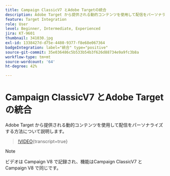 ```yaml
---
title: Campaign ClassicV7 とAdobe Targetの統合
description: Adobe Target から提供される動的コンテンツを使用して配信をパーソナライズする方法について説明します。
feature: Target Integration
role: User
level: Beginner, Intermediate, Experienced
jira: KT-9601
thumbnail: 341030.jpg
exl-id: 1338427d-d75e-4480-9377-f8e68e067364
badgeIntegration: label="統合" type="positive"
source-git-commit: 35e036486c5b533b54b3f626d88734e9a9fc3b8a
workflow-type: tm+mt
source-wordcount: '64'
ht-degree: 42%

---
```


# Campaign ClassicV7 とAdobe Targetの統合

Adobe Target から提供される動的コンテンツを使用して配信をパーソナライズする方法について説明します。

>[!VIDEO](https://video.tv.adobe.com/v/341030?quality=12&learn=on){transcript=true}

>[!NOTE]
> ビデオは Campaign V8 で記録され、機能はCampaign ClassicV7 と Campaign V8 で同じです。
